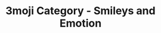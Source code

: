 ---
layout: category_smileys&emotion
title: 3moji Category - Smileys and Emotion
permalink: Smileys&Emotion.html
emoji: speech_balloon
---